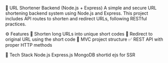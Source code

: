 🔗 URL Shortener Backend (Node.js + Express)
A simple and secure URL shortening backend system using Node.js and Express.
This project includes API routes to shorten and redirect URLs, following RESTful practices.

⚙️ Features
🔗 Shorten long URLs into unique short codes
🚀 Redirect to original URL using the short code
📁 MVC project structure
✅ REST API with proper HTTP methods

📌 Tech Stack
Node.js
Express.js
MongoDB
shortid
ejs for SSR
